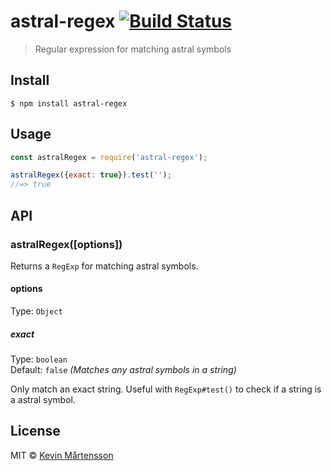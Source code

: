 # astral-regex [![Build Status](https://travis-ci.org/kevva/astral-regex.svg?branch=master)](https://travis-ci.org/kevva/astral-regex)

> Regular expression for matching astral symbols

## Install

```
$ npm install astral-regex
```

## Usage

```js
const astralRegex = require('astral-regex');

astralRegex({exact: true}).test('');
//=> true
```

## API

### astralRegex([options])

Returns a `RegExp` for matching astral symbols.

#### options

Type: `Object`

##### exact

Type: `boolean`<br>
Default: `false` *(Matches any astral symbols in a string)*

Only match an exact string. Useful with `RegExp#test()` to check if a string is a astral symbol.

## License

MIT © [Kevin Mårtensson](https://github.com/kevva)
